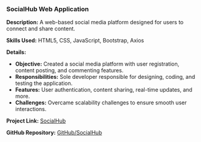 ### SocialHub Web Application

**Description:** A web-based social media platform designed for users to connect and share content.

**Skills Used:** HTML5, CSS, JavaScript, Bootstrap, Axios

**Details:**
- **Objective:** Created a social media platform with user registration, content posting, and commenting features.
- **Responsibilities:** Sole developer responsible for designing, coding, and testing the application.
- **Features:** User authentication, content sharing, real-time updates, and more.
- **Challenges:** Overcame scalability challenges to ensure smooth user interactions.

**Project Link:** [SocialHub]([http://www.socialhub.com](https://652b76c2dafbc179fec11f2c--verdant-longma-977b6e.netlify.app/))

**GitHub Repository:** [GitHub/SocialHub](https://github.com/AmiraAlaa3/SocialMediaHub)

